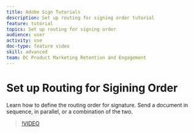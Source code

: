 ```yaml
---
title: Adobe Sign Tutorials
description: Set up routing for signing order tutorial
feature: tutorial
topics: Set up routing for signing order
audience: user
activity: use
doc-type: feature video
skill: advanced
team: DC Product Marketing Retention and Engagement
---
```


# Set up Routing for Sigining Order

Learn how to define the routing order for signature. Send a document in sequence, in parallel, or a combination of the two.

>[!VIDEO](https://video.tv.adobe.com/v/17347?hidetitle=true)
